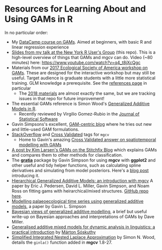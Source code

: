 # Resources for Learning About and Using GAMs in R

In no particular order:

- My [DataCamp course on GAMs](https://www.datacamp.com/courses/nonlinear-modeling-in-r-with-gams).  Aimed at beginners, with basic R and linear regression experience
-  [Slides from my talk at the New York R User's Group](2017-11-14-noamross-gams-nyhackr.pdf) (this repo).  This is a high-level overview of things that GAMs and mgcv can do.  Video (~80 minutes) here: <https://www.youtube.com/watch?v=q4_t8jXcQgc>
-  Materials from our [2017 Ecological Society of America workshop on GAMs](https://noamross.github.io/mgcv-esa-workshop/).  These are designed for the interactive workshop but may still be useful.  Target audience is graduate students with a little more statistical training. GLM knowledge a prerequisite.  See the [references page](https://noamross.github.io/mgcv-esa-2018/links_and_bibliography.html) in particular
    -   The [2018 materials](https://noamross.github.io/mgcv-esa-2018/) are almost exactly the same, but we are tracking issues in that repo for future improvement!
-  The essential GAMs reference is Simon Wood's [Generalized Additive Models in R](https://www.crcpress.com/Generalized-Additive-Models-An-Introduction-with-R-Second-Edition/Wood/p/book/9781498728331).  
    -  Recently reviewed by Virgilio Gomez-Rubio in the [Journal of Statistical Software](https://www.jstatsoft.org/article/view/v086b01)
-  Gavin Simpsons's excellent, [GAM-centric blog](https://www.fromthebottomoftheheap.net/) where he tries out new and little-used GAM formulations.
-  [StackOverflow](https://stackoverflow.com/questions/tagged/mgcv) and [Cross Validated](https://stats.stackexchange.com/questions/tagged/mgcv) tags for `mgcv`
    -  Home to Gavin's amazing [Cross Validated answer on spatiotemporal modelling with GAMs](https://stats.stackexchange.com/questions/244042/trend-in-irregular-time-series-data/306361#306361)
-  [A post by Kim Larsen's GAMs on the Stitchfix Blog](http://multithreaded.stitchfix.com/blog/2015/07/30/gam/) which explains GAMs and compares them to other methods for classification.
-  The [**gratia**](https://github.com/gavinsimpson/gratia) package by Gavin Simpson for using **mgcv** with **ggplot2** and other useful and tidy helper functions, such as calculating spline derivatives and simulating from model posteriors.  Here's a [blog post](https://www.fromthebottomoftheheap.net/2018/10/23/introducing-gratia/) introducing it.
-  [Hierarchical Generalized Additive Models: an introduction with mgcv](https://peerj.com/preprints/27320/) A paper by Eric J. Pedersen, David L. Miller, Gavin Simpson, and Noam Ross on fitting gams with heirarchical/mixed structures.  [GitHub repo here](https://github.com/noamross/mixed-effect-gams).
-  [Modelling palaeoecological time series using generalized additive models](https://www.biorxiv.org/content/early/2018/05/15/322248), a paper by Gavin L. Simpson
- [Bayesian views of generalized additive modelling](https://arxiv.org/abs/1902.01330), a brief but useful write-up on Bayesian approaches and interpretations of GAMs by Dave Miller.
- [Generalised additive mixed models for dynamic analysis in linguistics: a practical introduction](https://arxiv.org/abs/1703.05339) by [Márton Sóskuthy](https://twitter.com/msoskuthy)
- [Simplified Integrated Nested Laplace Approximation](https://people.maths.bris.ac.uk/~sw15190/ginlane.pdf) by Simon N. Wood, details the `ginla()` function added in **mgcv** 1.8-27.
